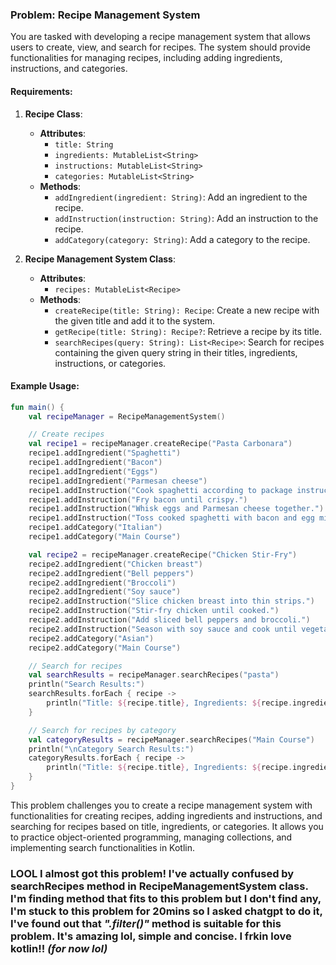 ### Problem: Recipe Management System

You are tasked with developing a recipe management system that allows users to create, view, and search for recipes. The system should provide functionalities for managing recipes, including adding ingredients, instructions, and categories.

#### Requirements:

1. **Recipe Class**:
    - **Attributes**:
        - `title: String`
        - `ingredients: MutableList<String>`
        - `instructions: MutableList<String>`
        - `categories: MutableList<String>`
    - **Methods**:
        - `addIngredient(ingredient: String)`: Add an ingredient to the recipe.
        - `addInstruction(instruction: String)`: Add an instruction to the recipe.
        - `addCategory(category: String)`: Add a category to the recipe.

2. **Recipe Management System Class**:
    - **Attributes**:
        - `recipes: MutableList<Recipe>`
    - **Methods**:
        - `createRecipe(title: String): Recipe`: Create a new recipe with the given title and add it to the system.
        - `getRecipe(title: String): Recipe?`: Retrieve a recipe by its title.
        - `searchRecipes(query: String): List<Recipe>`: Search for recipes containing the given query string in their titles, ingredients, instructions, or categories.

#### Example Usage:
```kotlin
fun main() {
    val recipeManager = RecipeManagementSystem()

    // Create recipes
    val recipe1 = recipeManager.createRecipe("Pasta Carbonara")
    recipe1.addIngredient("Spaghetti")
    recipe1.addIngredient("Bacon")
    recipe1.addIngredient("Eggs")
    recipe1.addIngredient("Parmesan cheese")
    recipe1.addInstruction("Cook spaghetti according to package instructions.")
    recipe1.addInstruction("Fry bacon until crispy.")
    recipe1.addInstruction("Whisk eggs and Parmesan cheese together.")
    recipe1.addInstruction("Toss cooked spaghetti with bacon and egg mixture.")
    recipe1.addCategory("Italian")
    recipe1.addCategory("Main Course")

    val recipe2 = recipeManager.createRecipe("Chicken Stir-Fry")
    recipe2.addIngredient("Chicken breast")
    recipe2.addIngredient("Bell peppers")
    recipe2.addIngredient("Broccoli")
    recipe2.addIngredient("Soy sauce")
    recipe2.addInstruction("Slice chicken breast into thin strips.")
    recipe2.addInstruction("Stir-fry chicken until cooked.")
    recipe2.addInstruction("Add sliced bell peppers and broccoli.")
    recipe2.addInstruction("Season with soy sauce and cook until vegetables are tender.")
    recipe2.addCategory("Asian")
    recipe2.addCategory("Main Course")

    // Search for recipes
    val searchResults = recipeManager.searchRecipes("pasta")
    println("Search Results:")
    searchResults.forEach { recipe ->
        println("Title: ${recipe.title}, Ingredients: ${recipe.ingredients}, Instructions: ${recipe.instructions}, Categories: ${recipe.categories}")
    }

    // Search for recipes by category
    val categoryResults = recipeManager.searchRecipes("Main Course")
    println("\nCategory Search Results:")
    categoryResults.forEach { recipe ->
        println("Title: ${recipe.title}, Ingredients: ${recipe.ingredients}, Instructions: ${recipe.instructions}, Categories: ${recipe.categories}")
    }
}
```
This problem challenges you to create a recipe management system with functionalities for creating recipes, adding ingredients and instructions, and searching for recipes based on title, ingredients, or categories. It allows you to practice object-oriented programming, managing collections, and implementing search functionalities in Kotlin.

### LOOL I almost got this problem! I've actually confused by searchRecipes method in RecipeManagementSystem class. I'm finding method that fits to this problem but I don't find any, I'm stuck to this problem for 20mins so I asked chatgpt to do it, I've found out that *".filter()"* method is suitable for this problem. It's amazing lol, simple and concise. I frkin love kotlin!! *(for now lol)*